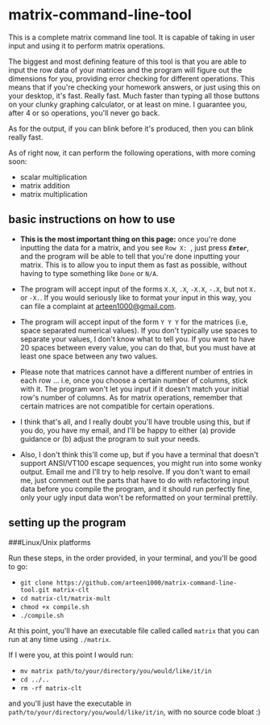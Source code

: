 # matrix-command-line-tool

This is a complete matrix command line tool. It is capable of taking in user input and using it to perform matrix operations.

The biggest and most defining feature of this tool is that you are able to input the row data of your matrices and the program will figure out the dimensions for you, providing error checking for different operations. This means that if you're checking your homework answers, or just using this on your desktop, it's fast. Really fast. Much faster than typing all those buttons on your clunky graphing calculator, or at least on mine. I guarantee you, after 4 or so operations, you'll never go back.

As for the output, if you can blink before it's produced, then you can blink really fast.

As of right now, it can perform the following operations, with more coming soon:

- scalar multiplication
- matrix addition
- matrix multiplication

## basic instructions on how to use

- **This is the most important thing on this page:** once you're done inputting the data for a matrix, and you see `Row X: `, just press ***`Enter`***, and the program will be able to tell that you're done inputting your matrix. This is to allow you to input them as fast as possible, without having to type something like `Done` or `N/A`.

- The program will accept input of the forms `X.X`, `.X`, `-X.X`, `-.X`, but not `X.` or `-X.`. If you would seriously like to format your input in this way, you can file a complaint at arteen1000@gmail.com.

- The program will accept input of the form `Y Y Y` for the matrices (i.e, space separated numerical values). If you don't typically use spaces to separate your values, I don't know what to tell you. If you want to have 20 spaces between every value, you can do that, but you must have at least one space between any two values.

- Please note that matrices cannot have a different number of entries in each row ... i.e, once you choose a certain number of columns, stick with it. The program won't let you input if it doesn't match your initial row's number of columns. As for matrix operations, remember that certain matrices are not compatible for certain operations.

- I think that's all, and I really doubt you'll have trouble using this, but if you do, you have my email, and I'll be happy to either (a) provide guidance or (b) adjust the program to suit your needs.

- Also, I don't think this'll come up, but if you have a terminal that doesn't support ANSI/VT100 escape sequences, you might run into some wonky output. Email me and I'll try to help resolve. If you don't want to email me, just comment out the parts that have to do with refactoring input data before you compile the program, and it should run perfectly fine, only your ugly input data won't be reformatted on your terminal prettily.

## setting up the program

###Linux/Unix platforms

Run these steps, in the order provided, in your terminal, and you'll be good to go:

- `git clone https://github.com/arteen1000/matrix-command-line-tool.git matrix-clt`
- `cd matrix-clt/matrix-mult`
- `chmod +x compile.sh`
- `./compile.sh`

At this point, you'll have an executable file called called `matrix` that you can run at any time using `./matrix`.

If I were you, at this point I would run:

- `mv matrix path/to/your/directory/you/would/like/it/in`
- `cd ../..`
- `rm -rf matrix-clt`

and you'll just have the executable in `path/to/your/directory/you/would/like/it/in`, with no source code bloat :)

